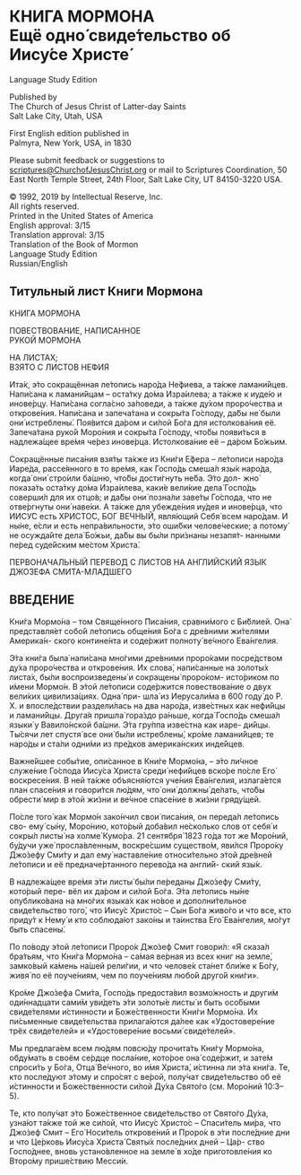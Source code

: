 # КНИ́ГА МОРМО́НА <br/> Ещё одно́ свиде́тельство об Иису́се Христе́

Language Study Edition

Published by\
The Church of Jesus Christ of Latter-day Saints\
Salt Lake City, Utah, USA

<div style="page-break-after: always;"></div>

First English edition published in\
Palmyra, New York, USA, in 1830

Please submit feedback or suggestions to scriptures@ChurchofJesusChrist.org or mail to Scriptures Coordination, 50 East North Temple Street, 24th Floor, Salt Lake City, UT 84150-3220 USA.

© 1992, 2019 by Intellectual Reserve, Inc.\
All rights reserved.\
Printed in the United States of America\
English approval: 3/15\
Translation approval: 3/15\
Translation of the Book of Mormon\
Language Study Edition\
Russian/English

<div style="page-break-after: always;"></div>

## Титульный лист Книги Мормона

КНИ́ГА МОРМО́НА

ПОВЕСТВОВА́НИЕ, НАПИ́САННОЕ\
РУКО́Й МОРМО́НА

НА ЛИСТА́Х;\
ВЗЯ́ТО С ЛИСТО́В НЕ́ФИЯ

Ита́к, э́то сокращённая ле́топись наро́да
Не́фиева, а та́кже ламани́йцев. Напи́сана
к ламани́йцам – оста́тку до́ма Изра́илева;
а та́кже к иуде́ю и инове́рцу. Напи́сана
согла́сно за́поведи, а та́кже ду́хом
проро́чества и открове́ния. Напи́сана и
запеча́тана и сокры́та Го́споду, да́бы не́
были они́ истреблены́. Поя́вится да́ром
и си́лой Бо́га для истолкова́ния её.
Запеча́тана руко́й Моро́ния и сокры́та
Го́споду, что́бы появи́ться в надлежа́щее
вре́мя че́рез инове́рца. Истолкова́ние
её – да́ром Бо́жьим.

Сокращённые писа́ния взя́ты та́кже из
Кни́ги Е́фера – ле́тописи наро́да Иаре́да,
рассе́янного в то вре́мя, как Госпо́дь
смеша́л язы́к наро́да, когда́ они́ стро́или
ба́шню, что́бы дости́гнуть не́ба. Э́то дол-
жно́ показа́ть оста́тку до́ма Изра́илева,
каки́е вели́кие дела́ Госпо́дь соверши́л
для их отцо́в; и да́бы они́ позна́ли заве́ты
Го́спода, что не отве́ргнуты они́ наве́ки. А
та́кже для убежде́ния иу́дея и инове́рца,
что ИИСУ́С есть ХРИСТО́С, БОГ ВЕ́ЧНЫЙ,
явля́ющий Себя́ всем наро́дам. И ны́не,
е́сли и есть непра́вильности, э́то оши́бки
челове́ческие; а потому́ не осужда́йте дела́
Бо́жьи, да́бы вы бы́ли при́знаны незапя́т-
нанными пе́ред суде́йским ме́стом Христа́.

ПЕРВОНА́ЧАЛЬНЫЙ ПЕРЕВО́Д С ЛИСТО́В НА АНГЛИ́ЙСКИЙ ЯЗЫ́К ДЖО́ЗЕФА СМИ́ТА-МЛА́ДШЕГО

<div style="page-break-after: always;"></div>

## ВВЕДЕ́НИЕ

Кни́га Мормо́на – том Свяще́нного
Писа́ния, сравни́мого с Би́блией. Она́
представля́ет собо́й ле́топись обще́ния
Бо́га с дре́вними жи́телями Америка́н-
ского контине́нта и соде́ржит полноту́
ве́чного Ева́нгелия.

Э́та кни́га была́ напи́сана мно́гими
дре́вними проро́ками посре́дством ду́ха
проро́чества и открове́ния. Их слова́,
напи́санные на золоты́х листа́х, бы́ли
воспроизведены́ и сокращены́ проро́ком-
исто́риком по и́мени Мормо́н. В э́той
ле́тописи соде́ржится повествова́ние о
двух вели́ких цивилиза́циях. Одна́ при-
шла́ из Иерусали́ма в 600 году́ до Р. Х. и
впосле́дствии раздели́лась на два наро́да,
изве́стных как нефи́йцы и ламани́йцы.
Друга́я пришла́ гора́здо ра́ньше, когда́
Госпо́дь смеша́л языки́ у Вавило́нской
ба́шни. Э́та гру́ппа изве́стна как иаре-
ди́йцы. Ты́сячи лет спустя́ все они́ бы́ли
истреблены́, кро́ме ламани́йцев; те наро́ды
и ста́ли одни́ми из пре́дков америка́нских
инде́йцев.

Важне́йшее собы́тие, опи́санное в
Кни́ге Мормо́на, – э́то ли́чное служе́ние
Го́спода Иису́са Христа́ среди́ нефи́йцев
вско́ре по́сле Его́ воскресе́ния. В ней та́кже
объясня́ются уче́ния Ева́нгелия, излага́ется
план спасе́ния и говори́тся лю́дям, что́
они́ должны́ де́лать, что́бы обрести́ мир
в э́той жи́зни и ве́чное спасе́ние в жи́зни
гряду́щей.

По́сле того́ как Мормо́н зако́нчил
свои́ писа́ния, он переда́л ле́топись сво-
ему́ сы́ну, Моро́нию, кото́рый доба́вил
не́сколько слов от себя́ и сокры́л листы́ на
холме́ Кумо́ра. 21 сентября́ 1823 го́да тот
же Моро́ний, бу́дучи уже́ просла́вленным,
воскре́сшим существо́м, яви́лся Проро́ку
Джо́зефу Сми́ту и дал ему́ наставле́ние
относи́тельно э́той дре́вней ле́тописи и её
предначе́ртанного перево́да на англи́й-
ский язы́к.

В надлежа́щее вре́мя э́ти листы́ бы́ли
пе́реданы Джо́зефу Сми́ту, кото́рый пере-
вёл их да́ром и си́лой Бо́га. Э́та ле́топись
ны́не опублико́вана на мно́гих языка́х как
но́вое и дополни́тельное свиде́тельство
того́, что Иису́с Христо́с – Сын Бо́га
живо́го и что все, кто приду́т к Нему́ и
кто соблюда́ют зако́ны и та́инства Его́
Ева́нгелия, мо́гут быть спасены́.

По по́воду э́той ле́тописи Проро́к
Джо́зеф Смит говори́л: «Я сказа́л бра́тьям,
что Кни́га Мормо́на – са́мая ве́рная из всех
книг на земле́, замко́вый ка́мень на́шей
рели́гии, и что челове́к ста́нет бли́же
к Бо́гу, живя́ по её поуче́ниям, чем по
поуче́ниям любо́й друго́й кни́ги».

Кро́ме Джо́зефа Сми́та, Госпо́дь
предоста́вил возмо́жность и други́м
оди́ннадцати сами́м уви́деть э́ти золоты́е
листы́ и быть осо́быми свиде́телями
и́стинности и Боже́ственности Кни́ги
Мормо́на. Их пи́сьменные свиде́тельства
прилага́ются да́лее как «Удостовере́ние
трёх свиде́телей» и «Удостовере́ние
восьми́ свиде́телей».

Мы предлага́ем всем лю́дям повсю́ду
прочита́ть Кни́гу Мормо́на, обду́мать
в своём се́рдце посла́ние, кото́рое она́
соде́ржит, и зате́м спроси́ть у Бо́га, Отца́
Ве́чного, во и́мя Христа́, и́стинна ли э́та
кни́га. Те, кто после́дуют э́тому и спро́сят
с ве́рой, полу́чат свиде́тельство об её
и́стинности и Боже́ственности си́лой Ду́ха
Свято́го (см. Моро́ний 10:3–5).

Те, кто полу́чат э́то Боже́ственное
свиде́тельство от Свято́го Ду́ха, узна́ют
та́кже той же си́лой, что Иису́с Христо́с –
Спаси́тель ми́ра, что Джо́зеф Смит – Его́
Носи́тель открове́ний и Проро́к в э́ти
после́дние дни и что Це́рковь Иису́са
Христа́ Святы́х после́дних дней – Ца́р-
ство Госпо́днее, вновь устано́вленное на
земле́ в хо́де приготовле́ния ко Второ́му
прише́ствию Месси́и.
